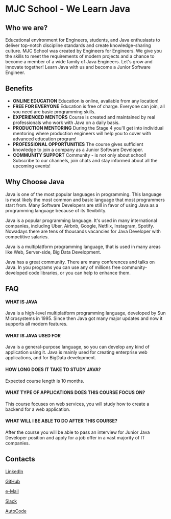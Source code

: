 # MJC School - We Learn Java

## Who we are?

Educational environment for Engineers, students, and Java enthusiasts to deliver top-notch discipline standards and create knowledge-sharing culture.
MJC School was created by Engineers for Engineers. We give you the skills to meet the requirements of modern projects and a chance to become a member of a wide family of Java Engineers.
Let's grow and innovate together! Learn Java with us and become a Junior Software Engineer.

## Benefits

* **ONLINE EDUCATION** Education is online, available from any location!
* **FREE FOR EVERYONE** Education is free of charge. Everyone can join, all you need are basic programming skills.
* **EXPERIENCED MENTORS** Course is created and maintained by real professionals who work with Java on a daily basis.
* **PRODUCTION MENTORING** During the Stage 4 you'll get into individual mentoring where production engineers will help you to cover with advanced education program!
* **PROFESSIONAL OPPORTUNITIES** The course gives sufficient knowledge to join a company as a Junior Software Developer.
* **COMMUNITY SUPPORT** Community - is not only about school! Subscribe to our channels, join chats and stay informed about all the upcoming events!

## Why Choose Java

Java is one of the most popular languages in programming. This language is most likely the most common and basic language that most programmers start from. Many Software Developers are still in favor of using Java as a programming language because of its flexibility.

Java is a popular programming language. It's used in many international companies, including Uber, Airbnb, Google, Netflix, Instagram, Spotify. Nowadays there are tens of thousands vacancies for Java Developer with competitive salaries.

Java is a multiplatform programming language, that is used in many areas like Web, Server-side, Big Data Development.

Java has a great community. There are many conferences and talks on Java. In you programs you can use any of millions free community-developed code libraries, or you can help to enhance them.

## FAQ
#### WHAT IS JAVA
Java is a high-level multiplatform programming language, developed by Sun Microsystems in 1995. Since then Java got many major updates and now it supports all modern features.

#### WHAT IS JAVA USED FOR
Java is a general-purpose language, so you can develop any kind of application using it. Java is mainly used for creating enterprise web applications, and for BigData development.

#### HOW LONG DOES IT TAKE TO STUDY JAVA?
Expected course length is 10 months.

#### WHAT TYPE OF APPLICATIONS DOES THIS COURSE FOCUS ON?
This course focuses on web services, you will study how to create a backend for a web application.

#### WHAT WILL I BE ABLE TO DO AFTER THIS COURSE?
After the course you will be able to pass an interview for Junior Java Developer position and apply for a job offer in a vast majority of IT companies.

## Contacts

[LinkedIn](https://www.linkedin.com/groups/12668113/)

[GitHub](https://github.com/mjc-school/MJC-School)

[e-Mail](OrgMJCSchool@epam.com)

[Slack](https://mjc.school/#about-join-form)

[AutoCode](https://autocode-next.lab.epam.com/courses/189)
